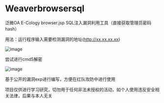 # Weaverbrowsersql
泛微OA E-Cology browser.jsp SQL注入漏洞利用工具（直接获取管理员密码hash）

用法：运行程序输入需要检测漏洞的地址(http://xx.xx.xx.xx)

![image](https://github.com/Pizz33/Weaverbrowsersql/assets/88339946/fd6289ce-7151-45e5-85ff-8c8526662122)

尝试进行cmd5解密

![image](https://github.com/Pizz33/Weaverbrowsersql/assets/88339946/778470d5-b867-46ea-accd-338c28658ea3)

基于公开的漏洞exp进行编写，方便在红队攻防中进行使用

项目仅供进行学习研究，切勿用于任何非法未授权的活动，如个人使用违反安全相关法律，后果与本人无关
